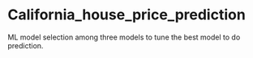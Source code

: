 # California_house_price_prediction
ML model selection among three models to tune the best model to do prediction.
